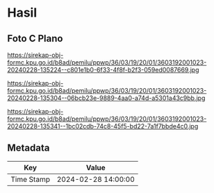 # Hasil

## Foto C Plano

https://sirekap-obj-formc.kpu.go.id/b8ad/pemilu/ppwp/36/03/19/20/01/3603192001023-20240228-135224--c801e1b0-6f33-4f8f-b2f3-059ed0087669.jpg

https://sirekap-obj-formc.kpu.go.id/b8ad/pemilu/ppwp/36/03/19/20/01/3603192001023-20240228-135304--06bcb23e-9889-4aa0-a74d-a5301a43c9bb.jpg

https://sirekap-obj-formc.kpu.go.id/b8ad/pemilu/ppwp/36/03/19/20/01/3603192001023-20240228-135341--1bc02cdb-74c8-45f5-bd22-7a1f7bbde4c0.jpg


## Metadata

| Key        | Value               |
| ---------- | ------------------- |
| Time Stamp | 2024-02-28 14:00:00 |



